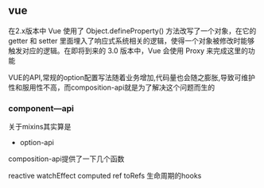 ## vue
在2.x版本中 Vue 使用了 Object.defineProperty() 方法改写了一个对象，在它的 getter 和 setter 里面埋入了响应式系统相关的逻辑，使得一个对象被修改时能够触发对应的逻辑。在即将到来的 3.0 版本中，Vue 会使用 Proxy 来完成这里的功能

VUE的API,常规的option配置写法随着业务增加,代码量也会随之膨胀,导致可维护性和服用性不高，而composition-api就是为了解决这个问题而生的

###  component—api
关于mixins其实算是
* option-api


composition-api提供了一下几个函数

reactive
watchEffect
computed
ref
toRefs
生命周期的hooks
